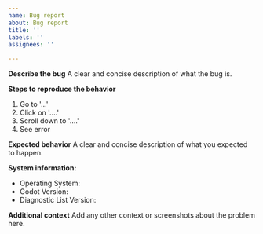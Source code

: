 ```yaml
---
name: Bug report
about: Bug report
title: ''
labels: ''
assignees: ''

---
```


**Describe the bug**
A clear and concise description of what the bug is.

**Steps to reproduce the behavior**

1. Go to '...'
2. Click on '....'
3. Scroll down to '....'
4. See error

**Expected behavior**
A clear and concise description of what you expected to happen.

**System information:**
 - Operating System: 
 - Godot Version:
 - Diagnostic List Version:


**Additional context**
Add any other context or screenshots about the problem here.
